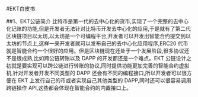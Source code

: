 #EKT白皮书

##1、EKT公链简介
比特币是第一代的去中心化的货币,实现了一个完整的去中心化记账的功能,但是开发者无法针对比特币开发去中心化的应用,于是就有了第二代区块链项目以太坊,以太坊是一个可编程平台,开发者可以开发出智能合约提交到以太坊的节点上,这样一来开发者就可以发布自己的去中心化应用程序,ERC20 代币就是智能合约一个很好的应用。但是区块链现在还处于一个发展阶段,很多协议还不是很成熟,比如跨公链转账以及 DAPP 的开发都还是一个难点。EKT 公链设计之初就是要实现可以跨公链进行转账的协议,同时提供功能更加完善的智能合约虚拟机,针对开发者开发不同类型的 DAPP 还会有不同的编程接口,所以开发者可以很方便在 EKT 上发行自己的币或者实现自己其他类型的 DAPP,同时还可以很容易调用跨链操作 API,这些都会体现在智能合约的内置接口上。
